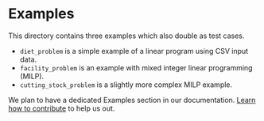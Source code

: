 # Examples

This directory contains three examples which also double as test cases.

- `diet_problem` is a simple example of a linear program using CSV input data.
- `facility_problem` is an example with mixed integer linear programming (MILP).
- `cutting_stock_problem` is a slightly more complex MILP example.

We plan to have a dedicated Examples section in our documentation. 
[Learn how to contribute](https://bravos-power.github.io/pyoframe/latest/contribute) to help us out.